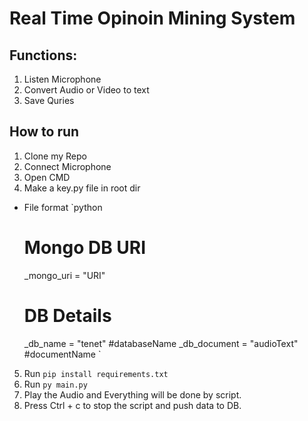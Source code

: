 # Real Time Opinoin Mining System

## Functions:

1. Listen Microphone
2. Convert Audio or Video to text
3. Save Quries

## How to run

1. Clone my Repo
2. Connect Microphone
3. Open CMD
4. Make a key.py file in root dir

- File format 
`python
   # Mongo DB URI
   \_mongo_uri = "URI"
   # DB Details
   \_db_name = "tenet" #databaseName
   \_db_document = "audioText" #documentName
`

5. Run `pip install requirements.txt`
6. Run `py main.py`
7. Play the Audio and Everything will be done by script.
8. Press Ctrl + c to stop the script and push data to DB.
